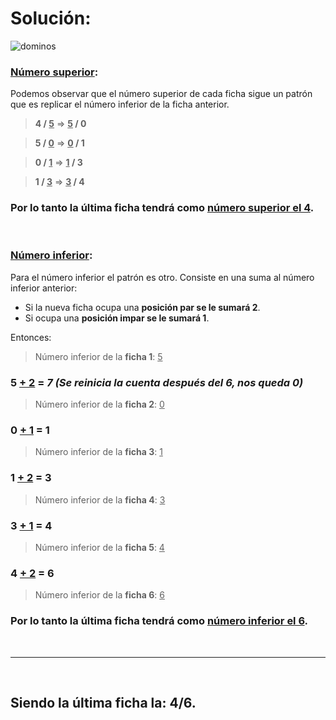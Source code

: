 # Solución:

 ![dominos](https://static.platzi.com/media/user_upload/Dominos-94671981-69cc-480c-902a-5d580ed984bc.jpg)

### <u>Número superior</u>:

Podemos observar que el número superior de cada ficha sigue un patrón que es replicar el número inferior de la ficha anterior.

> **4 / <u>5</u>** => **<u>5</u> / 0**

> **5 / <u>0</u>** => **<u>0</u> / 1**

> **0 / <u>1</u>** => **<u>1</u> / 3**

> **1 / <u>3</u>** => **<u>3</u> / 4**

### Por lo tanto la última ficha tendrá como **<u>número superior el 4</u>**.

<br>

### <u>Número inferior</u>:

Para el número inferior el patrón es otro. Consiste en una suma al número inferior anterior:
- Si la nueva ficha ocupa una **posición par se le sumará 2**.
- Si ocupa una **posición impar se le sumará 1**.

Entonces:

> Número inferior de la **ficha 1**: <u>5</u>

### 5 <u>+ 2</u> = _7 (Se reinicia la cuenta después del 6, nos queda **0**)_

> Número inferior de la **ficha 2**: <u>0</u>

### 0 <u>+ 1</u> = **1**

> Número inferior de la **ficha 3**: <u>1</u>

### 1 <u>+ 2</u> = **3**

> Número inferior de la **ficha 4**: <u>3</u>

### 3 <u>+ 1</u> = **4**

> Número inferior de la **ficha 5**: <u>4</u>

### 4 <u>+ 2</u> = **6**

> Número inferior de la **ficha 6**: <u>6</u>

### Por lo tanto la última ficha tendrá como **<u>número inferior el 6</u>**.

<br>

---

<br>

## Siendo la última ficha la: **4/6**.